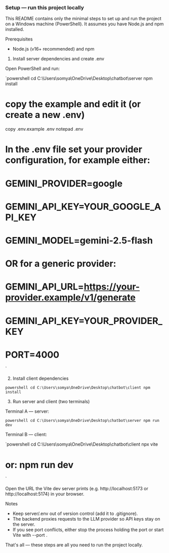 ﻿### Setup — run this project locally

This README contains only the minimal steps to set up and run the project on a Windows machine (PowerShell). It assumes you have Node.js and npm installed.

Prerequisites
- Node.js (v16+ recommended) and npm

1) Install server dependencies and create .env

Open PowerShell and run:

`powershell
cd C:\Users\somya\OneDrive\Desktop\chatbot\server
npm install
# copy the example and edit it (or create a new .env)
copy .env.example .env
notepad .env
# In the .env file set your provider configuration, for example either:
# GEMINI_PROVIDER=google
# GEMINI_API_KEY=YOUR_GOOGLE_API_KEY
# GEMINI_MODEL=gemini-2.5-flash
# OR for a generic provider:
# GEMINI_API_URL=https://your-provider.example/v1/generate
# GEMINI_API_KEY=YOUR_PROVIDER_KEY
# PORT=4000
`

2) Install client dependencies

`powershell
cd C:\Users\somya\OneDrive\Desktop\chatbot\client
npm install
`

3) Run server and client (two terminals)

Terminal A — server:

`powershell
cd C:\Users\somya\OneDrive\Desktop\chatbot\server
npm run dev
`

Terminal B — client:

`powershell
cd C:\Users\somya\OneDrive\Desktop\chatbot\client
npx vite
# or: npm run dev
`

Open the URL the Vite dev server prints (e.g. http://localhost:5173 or http://localhost:5174) in your browser.

Notes
- Keep server/.env out of version control (add it to .gitignore).
- The backend proxies requests to the LLM provider so API keys stay on the server.
- If you see port conflicts, either stop the process holding the port or start Vite with --port <n>.

That's all — these steps are all you need to run the project locally.
